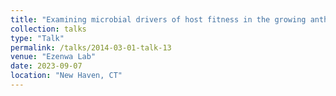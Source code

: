 ```yaml
---
title: "Examining microbial drivers of host fitness in the growing anthropogenic landscape"
collection: talks
type: "Talk"
permalink: /talks/2014-03-01-talk-13
venue: "Ezenwa Lab"
date: 2023-09-07
location: "New Haven, CT"
---
```

